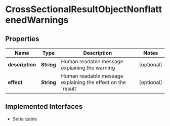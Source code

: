 

# CrossSectionalResultObjectNonflattenedWarnings


## Properties

Name | Type | Description | Notes
------------ | ------------- | ------------- | -------------
**description** | **String** | Human readable message explaining the warning |  [optional]
**effect** | **String** | Human readable message explaining the effect on the &#x60;result&#x60; |  [optional]


## Implemented Interfaces

* Serializable


